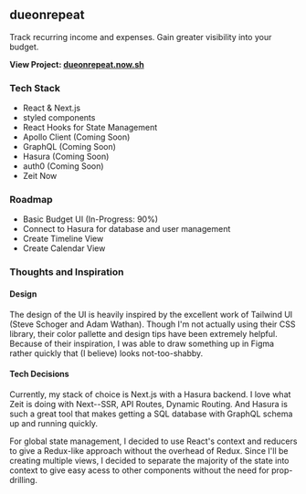 ## dueonrepeat

Track recurring income and expenses. Gain greater visibility into your budget.

**View Project: [dueonrepeat.now.sh](https://dueonrepeat.now.sh)**

### Tech Stack
- React & Next.js
- styled components
- React Hooks for State Management
- Apollo Client (Coming Soon)
- GraphQL (Coming Soon)
- Hasura (Coming Soon)
- auth0 (Coming Soon)
- Zeit Now

### Roadmap
- Basic Budget UI (In-Progress: 90%)
- Connect to Hasura for database and user management
- Create Timeline View
- Create Calendar View

### Thoughts and Inspiration

#### Design
The design of the UI is heavily inspired by the excellent work of Tailwind UI (Steve Schoger and Adam Wathan). Though I'm not actually using their CSS library, their color pallette and design tips have been extremely helpful. Because of their inspiration, I was able to draw something up in Figma rather quickly that (I believe) looks not-too-shabby.

#### Tech Decisions
Currently, my stack of choice is Next.js with a Hasura backend. I love what Zeit is doing with Next--SSR, API Routes, Dynamic Routing. And Hasura is such a great tool that makes getting a SQL database with GraphQL schema up and running quickly.

For global state management, I decided to use React's context and reducers to give a Redux-like approach without the overhead of Redux. Since I'll be creating multiple views, I decided to separate the majority of the state into context to give easy acess to other components without the need for prop-drilling.